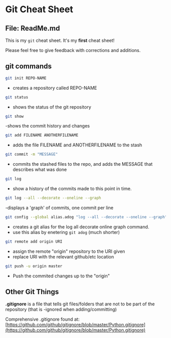 # Git Cheat Sheet
## File: ReadMe.md

This is my `git` cheat sheet. It's my **first** cheat sheet!

Please feel free to give feedback with corrections and additions.

## git commands

```bash
git init REPO-NAME
```
- creates a repository called REPO-NAME

```bash
git status
```
- shows the status of the git repository

``` bash
git show
```
-shows the commit history and changes

```bash
git add FILENAME ANOTHERFILENAME
```
- adds the file FILENAME and ANOTHERFILENAME to the stash

```bash
git commit -m "MESSAGE"
```
- commits the stashed files to the repo, and adds
the MESSAGE that describes what was done

```bash
git log
```
- show a history of the commits made to this point in time.

```bash
git log --all --decorate --oneline --graph
```
-displays a 'graph' of commits, one commit per line

```bash
git config --global alias.adog "log --all --decorate --oneline --graph"
```
- creates a git alias for the log all decorate online graph command.
- use this alias by enetering `git adog` (much shorter)

```bash
git remote add origin URI
```
- assign the remote "origin" repository to the URI given
- replace URI with the relevant github/etc location

```bash
git push -u origin master
```
- Push the commited changes up to the "origin"


## Other Git Things

**.gitignore** is a file that tells git files/folders that are
not to be part of the repository (that is -ignored when 
adding/committing)

Comprehensive .gitignore found at:
[https://github.com/github/gitignore/blob/master/Python.gitignore](https://github.com/github/gitignore/blob/master/Python.gitignore)

